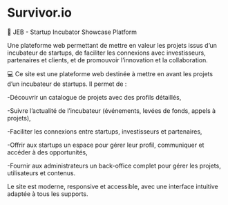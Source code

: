 # Survivor.io
🚀 JEB - Startup Incubator Showcase Platform

Une plateforme web permettant de mettre en valeur les projets issus d’un incubateur de startups, de faciliter les connexions avec investisseurs, partenaires et clients, et de promouvoir l’innovation et la collaboration.

💻 Ce site est une plateforme web destinée à mettre en avant les projets d’un incubateur de startups.
Il permet de :

-Découvrir un catalogue de projets avec des profils détaillés,

-Suivre l’actualité de l’incubateur (événements, levées de fonds, appels à projets),

-Faciliter les connexions entre startups, investisseurs et partenaires,

-Offrir aux startups un espace pour gérer leur profil, communiquer et accéder à des opportunités,

-Fournir aux administrateurs un back-office complet pour gérer les projets, utilisateurs et contenus.

Le site est moderne, responsive et accessible, avec une interface intuitive adaptée à tous les supports.
